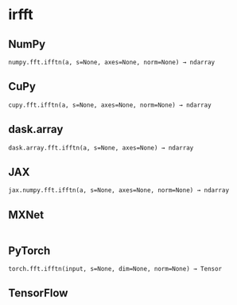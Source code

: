 # irfft

## NumPy

```
numpy.fft.ifftn(a, s=None, axes=None, norm=None) → ndarray
```

## CuPy

```
cupy.fft.ifftn(a, s=None, axes=None, norm=None) → ndarray
```

## dask.array

```
dask.array.fft.ifftn(a, s=None, axes=None) → ndarray
```

## JAX

```
jax.numpy.fft.ifftn(a, s=None, axes=None, norm=None) → ndarray
```

## MXNet

```

```

## PyTorch

```
torch.fft.ifftn(input, s=None, dim=None, norm=None) → Tensor
```

## TensorFlow

```

```
